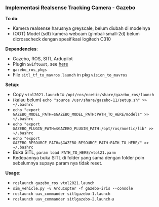 ### Implementasi Realsense Tracking Camera - Gazebo

**To do**:
- Kamera realsense harusnya greyscale, belum diubah di modelnya
- (OOT) Model (sdf) kamera webcam (gimbal-small-2d) belum dicrosscheck dengan spesifikasi logitech C310

**Dependencies**:
- Gazebo, ROS, SITL Ardupilot
- Plugin `SwiftGust`, see [here](https://github.com/SwiftGust/ardupilot_gazebo)
- `gazebo_ros_pkgs`
- File `sitl_tf_to_mavros.launch` in pkg `vision_to_mavros`

**Setup**:
- Copy `vtol2021.launch` to `/opt/ros/noetic/share/gazebo_ros/launch`
- (kalau belum) `echo "source /usr/share/gazebo-11/setup.sh" >> ~/.bashrc`
- `echo "export GAZEBO_MODEL_PATH=$GAZEBO_MODEL_PATH:PATH_TO_HERE/models" >> ~/.bashrc`
- `echo "export GAZEBO_PLUGIN_PATH=$GAZEBO_PLUGIN_PATH:/opt/ros/noetic/lib" >> ~/.bashrc`
- `echo "export GAZEBO_RESOURCE_PATH=$GAZEBO_RESOURCE_PATH:PATH_TO_HERE/" >> ~/.bashrc`
- Buka SITL, `param load PATH_TO_HERE/vtol21.parm`
- Kedepannya buka SITL di folder yang sama dengan folder poin sebelumnya supaya param nya tidak reset.

**Usage**:
- `roslaunch gazebo_ros vtol2021.launch`
- `sim_vehicle.py -v ArduCopter -f gazebo-iris --console`
- `roslaunch uav_commander sitlgazebo-1.launch`
- `roslaunch uav_commander sitlgazebo-2.launch`
a

